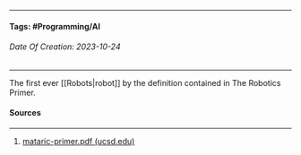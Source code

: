 __________________________________________________________________________
#### **Tags:** #Programming/AI 
###### *Date Of Creation: 2023-10-24*
__________________________________________________________________________

The first ever [[Robots|robot]] by the definition contained in The Robotics Primer.
#### Sources
__________________________________________________________________________
1. [mataric-primer.pdf (ucsd.edu)](https://pages.ucsd.edu/~ehutchins/cogs8/mataric-primer.pdf)